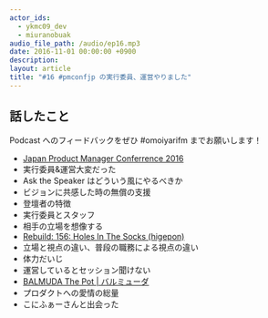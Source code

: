 ```yaml
---
actor_ids:
  - ykmc09_dev
  - miuranobuak
audio_file_path: /audio/ep16.mp3
date: 2016-11-01 00:00:00 +0900
description: 
layout: article
title: "#16 #pmconfjp の実行委員、運営やりました"
---
```


## 話したこと
Podcast へのフィードバックをぜひ #omoiyarifm までお願いします！

- [Japan Product Manager Conferrence 2016](http://pmconf.jp/)
- 実行委員&運営大変だった
- Ask the Speaker はどういう風にやるべきか
- ビジョンに共感した時の無償の支援
- 登壇者の特徴
- 実行委員とスタッフ
- 相手の立場を想像する
- [Rebuild: 156: Holes In The Socks (higepon)](https://rebuild.fm/156/)
- 立場と視点の違い、普段の職務による視点の違い
- 体力だいじ
- 運営しているとセッション聞けない
- [BALMUDA The Pot | バルミューダ](https://www.balmuda.com/jp/pot/)
- プロダクトへの愛情の総量
- こにふぁーさんと出会った